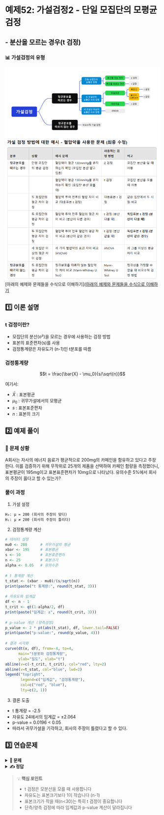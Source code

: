 # 예제52: 가설검정2 - 단일 모집단의 모평균 검정
## - 분산을 모르는 경우(t 검정)

### 📊 가설검정의 유형
![가설검정의 유형](그림11.png)
![가설검정의 유형](table1.png)  
[아래의 예제와 문제들을 수식으로 이해하기]([아래의 예제와 문제들을 수식으로 이해하기](https://chatgpt.com/share/678e5cdd-6638-8009-91a4-f00e7654a257)  

## 1️⃣ 이론 설명

### t 검정이란?
- 모집단의 분산(σ²)을 모르는 경우에 사용하는 검정 방법
- 표본의 표준편차(s)를 사용
- 검정통계량은 자유도가 (n-1)인 t분포를 따름

### 검정통계량
$$t = \frac{\bar{X} - \mu_0}{s/\sqrt{n}}$$

여기서:
- $\bar{X}$ : 표본평균
- $\mu_0$ : 귀무가설에서의 모평균
- $s$ : 표본표준편차
- $n$ : 표본의 크기

## 2️⃣ 예제 풀이

### 📌 문제 상황
A회사는 자사의 에너지 음료가 평균적으로 200mg의 카페인을 함유하고 있다고 주장한다. 
이를 검증하기 위해 무작위로 25개의 제품을 선택하여 카페인 함량을 측정했더니, 
표본평균이 195mg이고 표본표준편차가 10mg으로 나타났다. 
유의수준 5%에서 회사의 주장이 옳다고 할 수 있는가?

### 풀이 과정

1. 가설 설정
```
H₀: μ = 200 (회사의 주장이 맞다)
H₁: μ ≠ 200 (회사의 주장이 틀리다)
```

2. 검정통계량 계산
```r
# 데이터 설정
mu0 <- 200      # 귀무가설의 평균
xbar <- 195     # 표본평균
s <- 10         # 표본표준편차
n <- 25         # 표본크기
alpha <- 0.05   # 유의수준

# t 통계량 계산
t_stat <- (xbar - mu0)/(s/sqrt(n))
print(paste("t 통계량:", round(t_stat, 3)))

# 자유도와 임계값
df <- n - 1
t_crit <- qt(1-alpha/2, df)
print(paste("임계값: ±", round(t_crit, 3)))

# p-value 계산 (양측검정)
p_value <- 2 * pt(abs(t_stat), df, lower.tail=FALSE)
print(paste("p-value:", round(p_value, 4)))

# 결과 시각화
curve(dt(x, df), from=-4, to=4, 
      main="t분포와 검정통계량",
      ylab="밀도", xlab="t")
abline(v=c(-t_crit, t_crit), col="red", lty=2)
abline(v=t_stat, col="blue", lwd=2)
legend("topright", 
       legend=c("임계값", "검정통계량"), 
       col=c("red", "blue"), 
       lty=c(2, 1))
```

3. 결론 도출
- t 통계량 = -2.5
- 자유도 24에서의 임계값 = ±2.064
- p-value = 0.0196 < 0.05
- 따라서 귀무가설을 기각하고, 회사의 주장이 틀렸다고 할 수 있다.

## 3️⃣ 연습문제

<details>
<summary><b>🎯 문제</b></summary>

한 학급의 수학 성적이 평균 70점 이상이라고 주장한다. 
이를 검증하기 위해 이 학급에서 16명을 무작위로 선발하여 시험을 보았더니 
평균이 68점, 표준편차가 5점이었다. 
유의수준 5%에서 이 주장이 옳다고 할 수 있는가?

1) 가설을 설정하시오
2) 검정통계량을 계산하시오
3) 결론을 내리시오
4) R코드로 분석하시오
</details>

<details>
<summary><b>✍️ 정답</b></summary>

1) 가설 설정 (좌측검정)
   - H₀: μ ≥ 70
   - H₁: μ < 70

2) 검정통계량
   $$t = \frac{68 - 70}{5/\sqrt{16}} = -1.60$$

3) α = 0.05, 자유도 = 15일 때 임계값 = -1.753
   |-1.60| < 1.753이므로 귀무가설 기각 실패

4) R코드
```r
mu0 <- 70       # 귀무가설의 평균
xbar <- 68      # 표본평균
s <- 5          # 표본표준편차
n <- 16         # 표본크기
alpha <- 0.05   # 유의수준
df <- n - 1     # 자유도

# t 통계량 계산
t_stat <- (xbar - mu0)/(s/sqrt(n))

# 좌측검정의 임계값
t_crit <- qt(alpha, df)

# p-value 계산 (좌측검정)
p_value <- pt(t_stat, df)

# 결과 출력
print(paste("t 통계량:", round(t_stat, 3)))
print(paste("임계값:", round(t_crit, 3)))
print(paste("p-value:", round(p_value, 4)))
```
</details>

> 💡 **핵심 포인트**
> - t 검정은 모분산을 모를 때 사용합니다
> - 자유도는 표본크기보다 1이 작습니다 (n-1)
> - 표본크기가 작을 때(n<30)는 특히 t 검정이 중요합니다
> - 단측/양측 검정에 따라 임계값과 p-value 계산이 달라집니다
